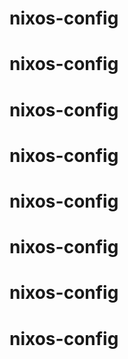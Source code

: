 # nixos-config
# nixos-config
# nixos-config
# nixos-config
# nixos-config
# nixos-config
# nixos-config
# nixos-config
